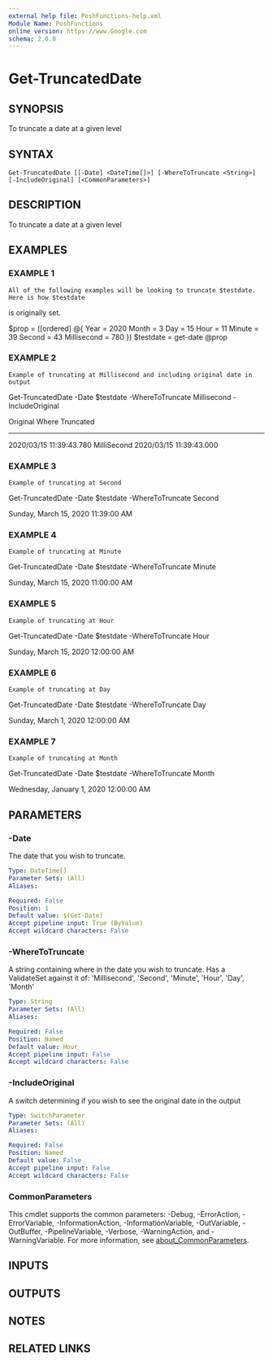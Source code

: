 ```yaml
---
external help file: PoshFunctions-help.xml
Module Name: PoshFunctions
online version: https://www.Google.com
schema: 2.0.0
---
```


# Get-TruncatedDate

## SYNOPSIS
To truncate a date at a given level

## SYNTAX

```
Get-TruncatedDate [[-Date] <DateTime[]>] [-WhereToTruncate <String>] [-IncludeOriginal] [<CommonParameters>]
```

## DESCRIPTION
To truncate a date at a given level

## EXAMPLES

### EXAMPLE 1
```
All of the following examples will be looking to truncate $testdate. Here is how $testdate
```

is originally set.

$prop = (\[ordered\] @{
    Year = 2020
    Month = 3
    Day = 15
    Hour = 11
    Minute = 39
    Second = 43
    Millisecond = 780
})
$testdate = get-date @prop

### EXAMPLE 2
```
Example of truncating at Millisecond and including original date in output
```

Get-TruncatedDate -Date $testdate -WhereToTruncate Millisecond -IncludeOriginal

Original                Where       Truncated
--------                -----       ---------
2020/03/15 11:39:43.780 MilliSecond 2020/03/15 11:39:43.000

### EXAMPLE 3
```
Example of truncating at Second
```

Get-TruncatedDate -Date $testdate -WhereToTruncate Second

Sunday, March 15, 2020 11:39:00 AM

### EXAMPLE 4
```
Example of truncating at Minute
```

Get-TruncatedDate -Date $testdate -WhereToTruncate Minute

Sunday, March 15, 2020 11:00:00 AM

### EXAMPLE 5
```
Example of truncating at Hour
```

Get-TruncatedDate -Date $testdate -WhereToTruncate Hour

Sunday, March 15, 2020 12:00:00 AM

### EXAMPLE 6
```
Example of truncating at Day
```

Get-TruncatedDate -Date $testdate -WhereToTruncate Day

Sunday, March 1, 2020 12:00:00 AM

### EXAMPLE 7
```
Example of truncating at Month
```

Get-TruncatedDate -Date $testdate -WhereToTruncate Month

Wednesday, January 1, 2020 12:00:00 AM

## PARAMETERS

### -Date
The date that you wish to truncate.

```yaml
Type: DateTime[]
Parameter Sets: (All)
Aliases:

Required: False
Position: 1
Default value: $(Get-Date)
Accept pipeline input: True (ByValue)
Accept wildcard characters: False
```

### -WhereToTruncate
A string containing where in the date you wish to truncate.
Has a ValidateSet
against it of: 'Millisecond', 'Second', 'Minute', 'Hour', 'Day', 'Month'

```yaml
Type: String
Parameter Sets: (All)
Aliases:

Required: False
Position: Named
Default value: Hour
Accept pipeline input: False
Accept wildcard characters: False
```

### -IncludeOriginal
A switch determining if you wish to see the original date in the output

```yaml
Type: SwitchParameter
Parameter Sets: (All)
Aliases:

Required: False
Position: Named
Default value: False
Accept pipeline input: False
Accept wildcard characters: False
```

### CommonParameters
This cmdlet supports the common parameters: -Debug, -ErrorAction, -ErrorVariable, -InformationAction, -InformationVariable, -OutVariable, -OutBuffer, -PipelineVariable, -Verbose, -WarningAction, and -WarningVariable. For more information, see [about_CommonParameters](http://go.microsoft.com/fwlink/?LinkID=113216).

## INPUTS

## OUTPUTS

## NOTES

## RELATED LINKS
